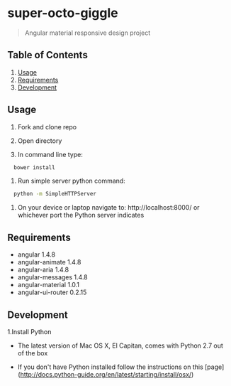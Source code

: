 # super-octo-giggle

>Angular material responsive design project

## Table of Contents

1. [Usage](#Usage)
1. [Requirements](#requirements)
1. [Development](#development)

## Usage

1. Fork and clone repo

1. Open directory 

1. In command line type:
```sh
  bower install
```
1. Run simple server python command: 
```sh
  python -m SimpleHTTPServer
```
1. On your device or laptop navigate to: http://localhost:8000/ or whichever port the Python server indicates 

## Requirements

- angular 1.4.8
- angular-animate 1.4.8
- angular-aria 1.4.8
- angular-messages 1.4.8
- angular-material 1.0.1
- angular-ui-router 0.2.15

## Development

1.Install Python

- The latest version of Mac OS X, El Capitan, comes with Python 2.7 out of the box

- If you don't have Python installed follow the instructions on this [page] (http://docs.python-guide.org/en/latest/starting/install/osx/)

